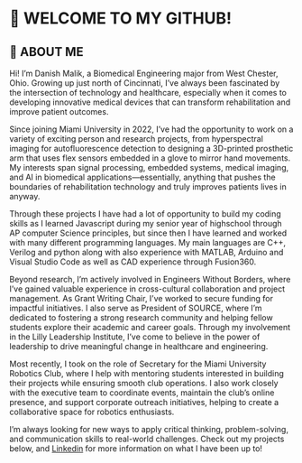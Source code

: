 # 🚀 WELCOME TO MY GITHUB!  

## 🌟 ABOUT ME  

Hi! I’m Danish Malik, a Biomedical Engineering major from West Chester, Ohio. Growing up just north of Cincinnati, I’ve always been fascinated by the intersection of technology and healthcare, especially when it comes to developing innovative medical devices that can transform rehabilitation and improve patient outcomes.

Since joining Miami University in 2022, I’ve had the opportunity to work on a variety of exciting person and research projects, from hyperspectral imaging for autofluorescence detection to designing a 3D-printed prosthetic arm that uses flex sensors embedded in a glove to mirror hand movements. My interests span signal processing, embedded systems, medical imaging, and AI in biomedical applications—essentially, anything that pushes the boundaries of rehabilitation technology and truly improves patients lives in anyway.  

Through these projects I have had a lot of opportunity to build my coding skills as I learned Javascript during my senior year of highschool through AP computer Science principles, but since then I have learned and worked with many different programming languages. My main languages are C++, Verilog and python along with also experience with MATLAB, Arduino and Visual Studio Code as well as CAD experience through Fusion360.

Beyond research, I’m actively involved in Engineers Without Borders, where I’ve gained valuable experience in cross-cultural collaboration and project management. As Grant Writing Chair, I’ve worked to secure funding for impactful initiatives. I also serve as President of SOURCE, where I’m dedicated to fostering a strong research community and helping fellow students explore their academic and career goals. Through my involvement in the Lilly Leadership Institute, I’ve come to believe in the power of leadership to drive meaningful change in healthcare and engineering.

Most recently, I took on the role of Secretary for the Miami University Robotics Club, where I help with mentoring students interested in building their projects while ensuring smooth club operations. I also work closely with the executive team to coordinate events, maintain the club’s online presence, and support corporate outreach initiatives, helping to create a collaborative space for robotics enthusiasts.

I’m always looking for new ways to apply critical thinking, problem-solving, and communication skills to real-world challenges. Check out my projects below, and [Linkedin](https://www.linkedin.com/in/muhammad-d-malik/) for more information on what I have been up to! 

<!---
malik21112/malik21112 is a ✨ special ✨ repository because its `README.md` (this file) appears on your GitHub profile.
You can click the Preview link to take a look at your changes.
--->
